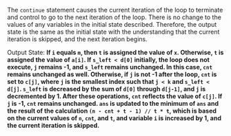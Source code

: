 The `continue` statement causes the current iteration of the loop to terminate and control to go to the next iteration of the loop. There is no change to the values of any variables in the initial state described. Therefore, the output state is the same as the initial state with the understanding that the current iteration is skipped, and the next iteration begins. 

Output State: **If `i` equals `m`, then `t` is assigned the value of `x`. Otherwise, `t` is assigned the value of `a[i]`. If `s_left < d[0]` initially, the loop does not execute, `j` remains -1, and `s_left` remains unchanged. In this case, `cnt` remains unchanged as well. Otherwise, if `j` is not -1 after the loop, `cnt` is set to `c[j]`, where `j` is the smallest index such that `j < k` and `s_left < d[j]`. `s_left` is decreased by the sum of `d[0]` through `d[j-1]`, and `j` is decremented by 1. After these operations, `cnt` reflects the value of `c[j]`. If `j` is -1, `cnt` remains unchanged. `ans` is updated to the minimum of `ans` and the result of the calculation `(n - cnt + t - 1) // t * t`, which is based on the current values of `n`, `cnt`, and `t`, and variable `i` is increased by 1, and the current iteration is skipped.**